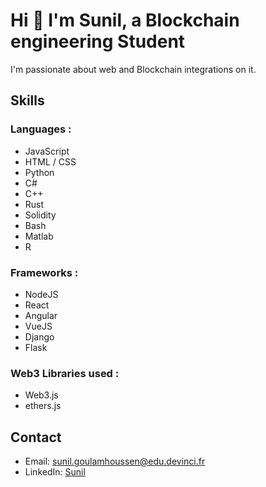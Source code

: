 # Hi 👋 I'm Sunil, a Blockchain engineering Student

I'm passionate about web and Blockchain integrations on it.

## Skills

### Languages :
  - JavaScript
  - HTML / CSS
  - Python
  - C#
  - C++
  - Rust
  - Solidity
  - Bash
  - Matlab
  - R
  
### Frameworks :
  - NodeJS
  - React
  - Angular
  - VueJS
  - Django
  - Flask
  
### Web3 Libraries used :
  - Web3.js
  - ethers.js

## Contact

- Email: sunil.goulamhoussen@edu.devinci.fr
- LinkedIn: [Sunil](https://www.linkedin.com/in/sunil-goulamhoussen/)
